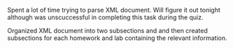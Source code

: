 Spent a lot of time trying to parse XML document. Will figure it out tonight although was unscuccessful in completing this task during the quiz.

Organized XML document into two subsections <Homeworks> and <Labs> and then created subsections for each homework and lab containing the relevant information.
